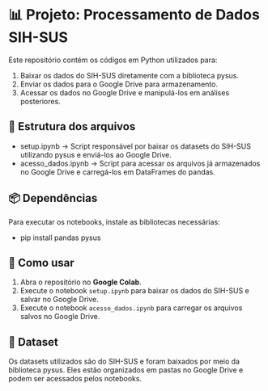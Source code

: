 # 📊 Projeto: Processamento de Dados SIH-SUS

Este repositório contém os códigos em Python utilizados para:

1. Baixar os dados do SIH-SUS diretamente com a biblioteca pysus.
2. Enviar os dados para o Google Drive para armazenamento.
3. Acessar os dados no Google Drive e manipulá-los em análises posteriores.

## 🚀 Estrutura dos arquivos

- setup.ipynb → Script responsável por baixar os datasets do SIH-SUS utilizando pysus e enviá-los ao Google Drive.
- acesso_dados.ipynb → Script para acessar os arquivos já armazenados no Google Drive e carregá-los em DataFrames do pandas.

## 📦 Dependências

Para executar os notebooks, instale as bibliotecas necessárias:
- pip install pandas pysus

## 🔑 Como usar

1. Abra o repositório no **Google Colab**.  
2. Execute o notebook `setup.ipynb` para baixar os dados do SIH-SUS e salvar no Google Drive.  
3. Execute o notebook `acesso_dados.ipynb` para carregar os arquivos salvos no Google Drive.  

## 📂 Dataset

Os datasets utilizados são do SIH-SUS e foram baixados por meio da biblioteca pysus.
Eles estão organizados em pastas no Google Drive e podem ser acessados pelos notebooks.
